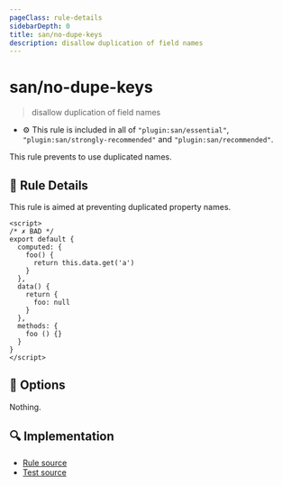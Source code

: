 ```yaml
---
pageClass: rule-details
sidebarDepth: 0
title: san/no-dupe-keys
description: disallow duplication of field names
---
```

# san/no-dupe-keys
> disallow duplication of field names

- :gear: This rule is included in all of `"plugin:san/essential"`, `"plugin:san/strongly-recommended"` and `"plugin:san/recommended"`.

This rule prevents to use duplicated names.

## :book: Rule Details

This rule is aimed at preventing duplicated property names.

<eslint-code-block :rules="{'san/no-dupe-keys': ['error']}">

```vue
<script>
/* ✗ BAD */
export default {
  computed: {
    foo() {
      return this.data.get('a')
    }
  },
  data() {
    return {
      foo: null
    }
  },
  methods: {
    foo () {}
  }
}
</script>
```

</eslint-code-block>

## :wrench: Options

Nothing.

## :mag: Implementation

- [Rule source](https://github.com/ecomfe/eslint-plugin-san/blob/master/lib/rules/no-dupe-keys.js)
- [Test source](https://github.com/ecomfe/eslint-plugin-san/blob/master/tests/lib/rules/no-dupe-keys.js)
